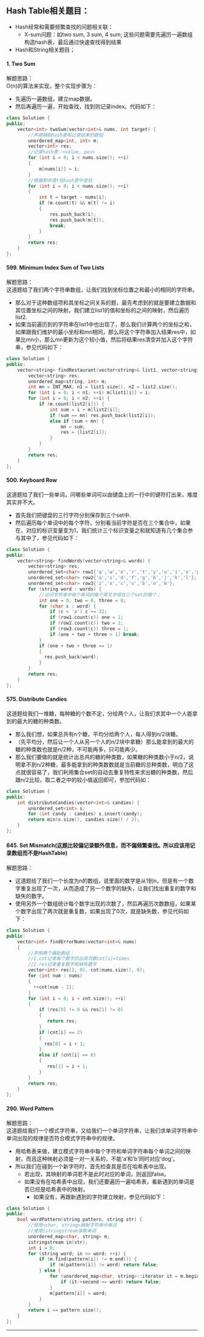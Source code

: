 
## Hash Table相关题目：

* Hash经常和需要频繁查找的问题相关联：
  * X-sum问题：如two sum, 3 sum, 4 sum; 这些问题需要先遍历一遍数组构造hash表，最后通过快速查找得到结果
* Hash和String相关题目；


#### 1. Two Sum
解题思路：  
O(n)的算法来实现，整个实现步骤为：
* 先遍历一遍数组，建立map数据。
* 然后再遍历一遍，开始查找，找到则记录index。代码如下：
```cpp
class Solution {
public:
    vector<int> twoSum(vector<int>& nums, int target) {
        //声明辅助hash表和记录结果的数组
        unordered_map<int, int> m;
        vector<int> res;
        //记录hash表：<value, pos>
        for (int i = 0; i < nums.size(); ++i)
        {
            m[nums[i]] = i;
        }
        //根据剩余值t在hash表中查找
        for (int i = 0; i < nums.size(); ++i)
        {
            int t = target - nums[i];
            if (m.count(t) && m[t] != i)
            {
                res.push_back(i);
                res.push_back(m[t]);
                break;
            }
        }
        return res;
    }
};
```

#### 599. Minimum Index Sum of Two Lists
解题思路：  
这道题给了我们两个字符串数组，让我们找到坐标位置之和最小的相同的字符串。
* 那么对于这种数组项和其坐标之间关系的题，最先考虑到的就是要建立数据和其位置坐标之间的映射。我们建立list1的值和坐标的之间的映射，然后遍历list2.
* 如果当前遍历到的字符串在list1中也出现了，那么我们计算两个的坐标之和，如果跟我们维护的最小坐标和mn相同，那么将这个字符串加入结果res中，如果比mn小，那么mn更新为这个较小值，然后将结果res清空并加入这个字符串，参见代码如下：
```cpp
class Solution {
public:
    vector<string> findRestaurant(vector<string>& list1, vector<string>& list2) {
        vector<string> res;
        unordered_map<string, int> m;
        int mn = INT_MAX, n1 = list1.size(), n2 = list2.size();
        for (int i = 0; i < n1; ++i) m[list1[i]] = i;
        for (int i = 0; i < n2; ++i) {
            if (m.count(list2[i])) {
                int sum = i + m[list2[i]];
                if (sum == mn) res.push_back(list2[i]);
                else if (sum < mn) {
                    mn = sum;
                    res = {list2[i]};
                }
            }
        }
        return res;
    }
};
```


#### 500. Keyboard Row
这道题给了我们一些单词，问哪些单词可以由键盘上的一行中的键符打出来，难度其实并不大。
* 首先我们把键盘的三行字符分别保存到三个set中.
* 然后遍历每个单词中的每个字符，分别看当前字符是否在三个集合中，如果在，对应的标识变量变为1，我们统计三个标识变量之和就知道有几个集合参与其中了，参见代码如下：

```cpp
class Solution {
public:
    vector<string> findWords(vector<string>& words) {
        vector<string> res;
        unordered_set<char> row1{'q','w','e','r','t','y','u','i','o','p'};
        unordered_set<char> row2{'a','s','d','f','g','h','j','k','l'};
        unordered_set<char> row3{'z','x','c','v','b','n','m'};
        for (string word : words) {
            //访问字符串中每个单词的每个英文字母在三个set的哪个；
            int one = 0, two = 0, three = 0;
            for (char c : word) {
                if (c < 'a') c += 32;
                if (row1.count(c)) one = 1;
                if (row2.count(c)) two = 1;
                if (row3.count(c)) three = 1;
                if (one + two + three > 1) break;
            }
            if (one + two + three == 1)
            {
              res.push_back(word);
            }
        }
        return res;
    }
};
```

#### 575. Distribute Candies
这道题给我们一堆糖，每种糖的个数不定，分给两个人，让我们求其中一个人能拿到的最大的糖的种类数。
* 那么我们想，如果总共有n个糖，平均分给两个人，每人得到n/2块糖。
* （先平均分，然后让一个人从另一个人的n/2块中拿糖）那么能拿到的最大的糖的种类数也就是n/2种，不可能再多，只可能再少。
* 那么我们要做的就是统计出总共的糖的种类数，如果糖的种类数小于n/2，说明拿不到n/2种糖，最多能拿到的种类数数就是当前糖的总种类数，明白了这点就很容易了，我们利用集合set的自动去重复特性来求出糖的种类数，然后跟n/2比较，取二者之中的较小值返回即可，参加代码如：

```cpp
class Solution {
public:
    int distributeCandies(vector<int>& candies) {
        unordered_set<int> s;
        for (int candy : candies) s.insert(candy);
        return min(s.size(), candies.size() / 2);
    }
};
```

#### 645. Set Mismatch(这题比较偏记录额外信息，而不偏频繁查找。所以应该用记录数组而不是HashTable)
解题思路：  
* 这道题给了我们一个长度为n的数组，说里面的数字是从1到n，但是有一个数字重复出现了一次，从而造成了另一个数字的缺失，让我们找出重复的数字和缺失的数字。
* 使用另外一个数组统计每个数字出现的次数了，然后再遍历次数数组，如果某个数字出现了两次就是重复数，如果出现了0次，就是缺失数，参见代码如下：

```cpp
class Solution {
public:
    vector<int> findErrorNums(vector<int>& nums)
    {
        //声明两个辅助数组：
        //1.cnt记录每个数字的出现次数cnt[i]=times
        //2.res记录重复数字和缺失数字
        vector<int> res(2, 0), cnt(nums.size(), 0);
        for (int num : nums)
        {
          ++cnt[num - 1];
        }
        for (int i = 0; i < cnt.size(); ++i)
        {
            if (res[0] != 0 && res[1] != 0)
            {
               return res;
            }
            if (cnt[i] == 2)
            {
              res[0] = i + 1;
            }
            else if (cnt[i] == 0)
            {
               res[1] = i + 1;
            }
        }
        return res;
    }
};
```

#### 290. Word Pattern

解题思路：  
这道题给我们一个模式字符串，又给我们一个单词字符串，让我们求单词字符串中单词出现的规律是否符合模式字符串中的规律。
* 用哈希表来做，建立模式字符串中每个字符和单词字符串每个单词之间的映射，而且这种映射必须是一对一关系的，不能'a‘和’b'同时对应‘dog'。
* 所以我们在碰到一个新字符时，首先检查其是否在哈希表中出现。
  * 若出现，其映射的单词若不是此时对应的单词，则返回false。
  * 如果没有在哈希表中出现，我们还要遍历一遍哈希表，看新遇到的单词是否已经是哈希表中的映射。
    * 如果没有，再跟新遇到的字符建立映射，参见代码如下：
```cpp
class Solution {
public:
    bool wordPattern(string pattern, string str) {
        //使用<char, string>映射字符串中单词
        //使用istringstream读取单词
        unordered_map<char, string> m;
        istringstream in(str);
        int i = 0;
        for (string word; in >> word; ++i) {
            if (m.find(pattern[i]) != m.end()) {
                if (m[pattern[i]] != word) return false;
            } else {
                for (unordered_map<char, string>::iterator it = m.begin(); it != m.end(); ++it) {
                    if (it->second == word) return false;
                }
                m[pattern[i]] = word;
            }
        }
        return i == pattern.size();
    }
};
```

---
